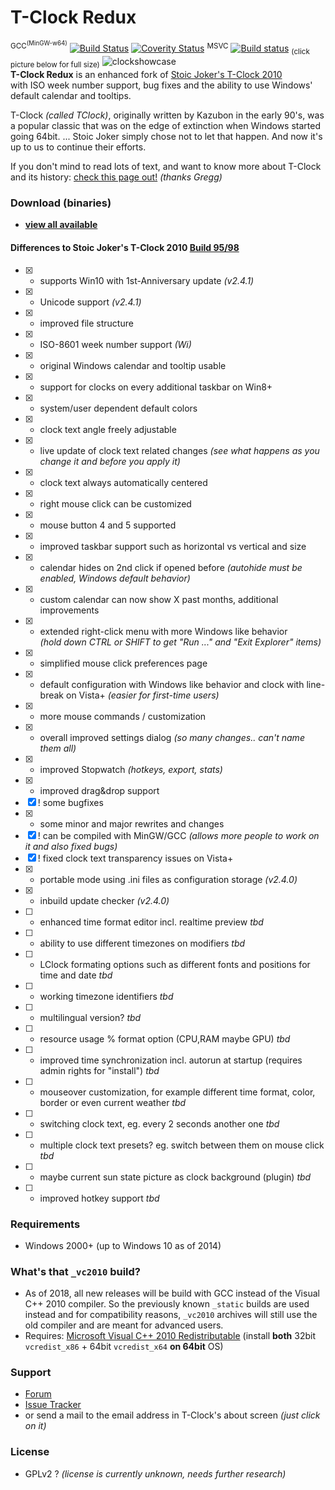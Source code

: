 T-Clock Redux
==============
<sup>GCC<sup>(MinGW-w64)</sup></sup> [![Build Status](https://travis-ci.org/White-Tiger/T-Clock.svg?branch=yg-master)](https://travis-ci.org/White-Tiger/T-Clock) [![Coverity Status](https://scan.coverity.com/projects/3794/badge.svg)](https://scan.coverity.com/projects/white-tiger-t-clock) <sup>MSVC</sup> [![Build status](https://ci.appveyor.com/api/projects/status/b3qehrl4c8naisx4?svg=true)](https://ci.appveyor.com/project/White-Tiger/t-clock) <sub>(click picture below for full size)</sub>
![clockshowcase](https://cloud.githubusercontent.com/assets/1467733/4608572/71b48156-5283-11e4-960f-b0415b5b7cec.png)  
**T-Clock Redux** is an enhanced fork of [Stoic Joker's T-Clock 2010](http://www.stoicjoker.com/TClock/)  
with ISO week number support, bug fixes and the ability to use Windows' default calendar and tooltips.

T-Clock *(called TClock)*, originally written by Kazubon in the early 90's, was a popular classic that was on the edge of extinction when Windows started going 64bit. ... Stoic Joker simply chose not to let that happen. And now it's up to us to continue their efforts.

If you don't mind to read lots of text, and want to know more about T-Clock and its history: [check this page out!](http://web.archive.org/web/20160202023839/http://greggdeselms.com/tclock.html) *(thanks Gregg)*


### Download (binaries)
* [**view all available**](//github.com/White-Tiger/T-Clock/releases)

#### Differences to Stoic Joker's T-Clock 2010 [Build 95/98](http://www.donationcoder.com/forum/index.php?topic=21944.0)
- [x] + supports Win10 with 1st-Anniversary update *(v2.4.1)*
- [x] + Unicode support *(v2.4.1)*
- [x] * improved file structure
- [x] + ISO-8601 week number support *(Wi)*
- [x] + original Windows calendar and tooltip usable
- [x] + support for clocks on every additional taskbar on Win8+
- [x] + system/user dependent default colors
- [x] + clock text angle freely adjustable
- [x] + live update of clock text related changes *(see what happens as you change it and before you apply it)*
- [x] + clock text always automatically centered
- [x] + right mouse click can be customized
- [x] + mouse button 4 and 5 supported
- [x] * improved taskbar support such as horizontal vs vertical and size
- [x] + calendar hides on 2nd click if opened before *(autohide must be enabled, Windows default behavior)*
- [x] + custom calendar can now show X past months, additional improvements
- [x] + extended right-click menu with more Windows like behavior  
*(hold down CTRL or SHIFT to get "Run ..." and "Exit Explorer" items)*
- [x] + simplified mouse click preferences page
- [x] + default configuration with Windows like behavior and clock with line-break on Vista+ *(easier for first-time users)*
- [x] + more mouse commands / customization
- [x] + overall improved settings dialog *(so many changes.. can't name them all)*
- [x] * improved Stopwatch *(hotkeys, export, stats)*
- [x] * improved drag&drop support
- [x] ! some bugfixes
- [x] * some minor and major rewrites and changes
- [x] ! can be compiled with MinGW/GCC *(allows more people to work on it and also fixed bugs)*
- [x] ! fixed clock text transparency issues on Vista+
- [x] + portable mode using .ini files as configuration storage *(v2.4.0)*
- [x] + inbuild update checker *(v2.4.0)*
- [ ] + enhanced time format editor incl. realtime preview *tbd*
- [ ] + ability to use different timezones on modifiers *tbd*
- [ ] + LClock formating options such as different fonts and positions for time and date *tbd*
- [ ] + working timezone identifiers *tbd*
- [ ] + multilingual version? *tbd*
- [ ] + resource usage % format option (CPU,RAM maybe GPU) *tbd*
- [ ] + improved time synchronization incl. autorun at startup (requires admin rights for "install") *tbd*
- [ ] + mouseover customization, for example different time format, color, border or even current weather *tbd*
- [ ] + switching clock text, eg. every 2 seconds another one *tbd*
- [ ] + multiple clock text presets? eg. switch between them on mouse click *tbd*
- [ ] + maybe current sun state picture as clock background (plugin) *tbd*
- [ ] + improved hotkey support *tbd*

### Requirements
* Windows 2000+ (up to Windows 10 as of 2014)

### What's that `_vc2010` build?
* As of 2018, all new releases will be build with GCC instead of the Visual C++ 2010 compiler.
  So the previously known `_static` builds are used instead and for compatibility reasons,
  `_vc2010` archives will still use the old compiler and are meant for advanced users.
* Requires: [Microsoft Visual C++ 2010 Redistributable](http://microsoft.com/en-us/download/details.aspx?id=26999) (install **both** 32bit `vcredist_x86` +  64bit `vcredist_x64` **on 64bit** OS)

### Support
* [Forum](http://donationcoder.com/forum/?board=324)
* [Issue Tracker](//github.com/White-Tiger/T-Clock/issues)
* or send a mail to the email address in T-Clock's about screen *(just click on it)*

### License
* GPLv2 ? *(license is currently unknown, needs further research)*
~~~~
